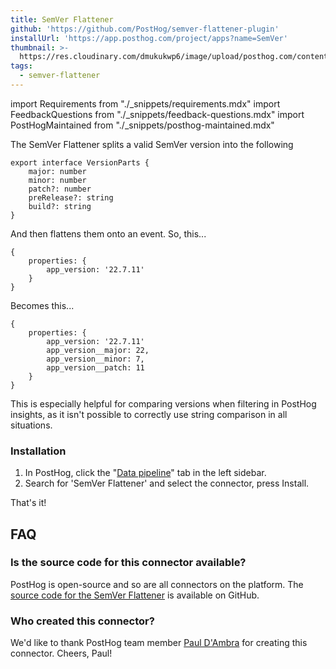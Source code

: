 ```yaml
---
title: SemVer Flattener
github: 'https://github.com/PostHog/semver-flattener-plugin'
installUrl: 'https://app.posthog.com/project/apps?name=SemVer'
thumbnail: >-
  https://res.cloudinary.com/dmukukwp6/image/upload/posthog.com/contents/cdp/thumbnails/semver-flattener.png
tags:
  - semver-flattener
---
```


import Requirements from "./_snippets/requirements.mdx"
import FeedbackQuestions from "./_snippets/feedback-questions.mdx"
import PostHogMaintained from "./_snippets/posthog-maintained.mdx"

The SemVer Flattener splits a valid SemVer version into the following 

```
export interface VersionParts {
    major: number
    minor: number
    patch?: number
    preRelease?: string
    build?: string
}
```

And then flattens them onto an event. So, this...

```
{
    properties: {
        app_version: '22.7.11'
    }
}
```

Becomes this...


```
{
    properties: {
        app_version: '22.7.11'
        app_version__major: 22,
        app_version__minor: 7,
        app_version__patch: 11
    }
}
```

This is especially helpful for comparing versions when filtering in PostHog insights, as it isn't possible to correctly use string comparison in all situations. 

<Requirements />

### Installation

1. In PostHog, click the "[Data pipeline](https://us.posthog.com/apps)" tab in the left sidebar.
2. Search for 'SemVer Flattener' and select the connector, press Install.

That's it!

## FAQ

### Is the source code for this connector available?

PostHog is open-source and so are all connectors on the platform. The [source code for the SemVer Flattener](https://github.com/PostHog/semver-flattener-plugin) is available on GitHub.

### Who created this connector?

We'd like to thank PostHog team member [Paul D'Ambra](https://github.com/pauldambra) for creating this connector. Cheers, Paul!

<PostHogMaintained />

<FeedbackQuestions />
